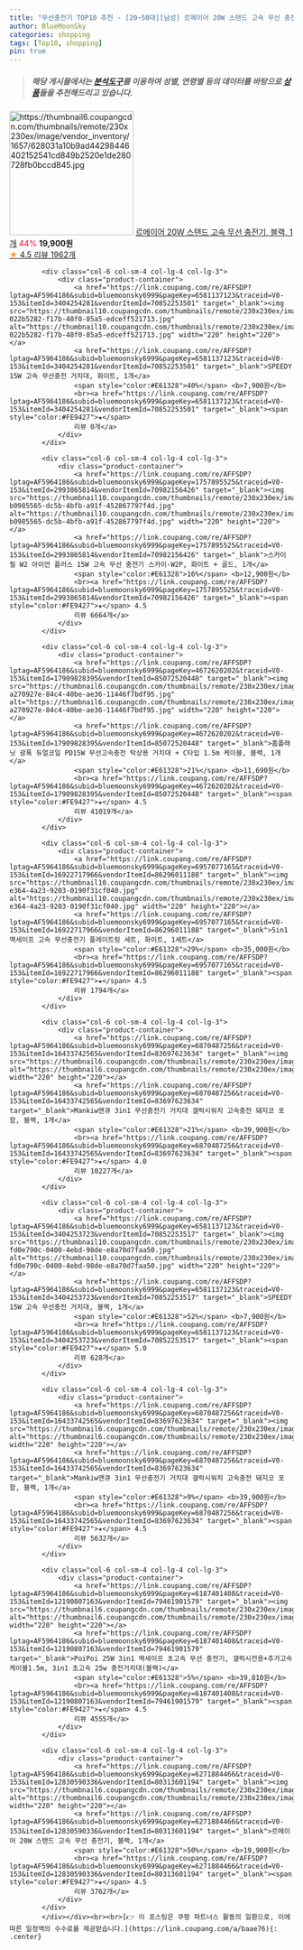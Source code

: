 ```yaml
---
title: "무선충전기 TOP10 추천 - [20~50대][남성] 르메이어 20W 스탠드 고속 무선 충전기, 블랙, 1개"
author: BlueMoonSky
categories: shopping
tags: [Top10, shopping]
pin: true
---
```


> ##### 해당 게시물에서는 [**분석도구**](https://itemscout.io/)를 이용하여 **성별**, **연령별** 등의 데이터를 바탕으로 [**상품**](https://link.coupang.com/a/baae76)들을 추천해드리고 있습니다.
<div class="container"><div class="row">
            <div class="col-6 col-sm-4 col-lg-4 col-lg-3">
                <div class="product-container">
                    <a href="https://link.coupang.com/re/AFFSDP?lptag=AF5964186&subid=bluemoonsky6999&pageKey=6271884466&traceid=V0-153&itemId=12830590336&vendorItemId=80313601194" target="_blank"><img src="https://thumbnail6.coupangcdn.com/thumbnails/remote/230x230ex/image/vendor_inventory/1657/628031a10b9ad44298446402152541cd849b2520e1de280728fb0bccd845.jpg" alt="https://thumbnail6.coupangcdn.com/thumbnails/remote/230x230ex/image/vendor_inventory/1657/628031a10b9ad44298446402152541cd849b2520e1de280728fb0bccd845.jpg" width="220" height="220"></a>
                    <a href="https://link.coupang.com/re/AFFSDP?lptag=AF5964186&subid=bluemoonsky6999&pageKey=6271884466&traceid=V0-153&itemId=12830590336&vendorItemId=80313601194" target="_blank">르메이어 20W 스탠드 고속 무선 충전기, 블랙, 1개</a>
                    <span style="color:#E61328">44%</span> <b>19,900원</b>
                    <br><a href="https://link.coupang.com/re/AFFSDP?lptag=AF5964186&subid=bluemoonsky6999&pageKey=6271884466&traceid=V0-153&itemId=12830590336&vendorItemId=80313601194" target="_blank"><span style="color:#FE9427">★</span> 4.5
                    리뷰 1962개</a>
                </div>
            </div>
            
            <div class="col-6 col-sm-4 col-lg-4 col-lg-3">
                <div class="product-container">
                    <a href="https://link.coupang.com/re/AFFSDP?lptag=AF5964186&subid=bluemoonsky6999&pageKey=6581137123&traceid=V0-153&itemId=3404254281&vendorItemId=70852253501" target="_blank"><img src="https://thumbnail10.coupangcdn.com/thumbnails/remote/230x230ex/image/retail/images/4275722375145461-022b5282-f17b-48f0-85a5-edceff521713.jpg" alt="https://thumbnail10.coupangcdn.com/thumbnails/remote/230x230ex/image/retail/images/4275722375145461-022b5282-f17b-48f0-85a5-edceff521713.jpg" width="220" height="220"></a>
                    <a href="https://link.coupang.com/re/AFFSDP?lptag=AF5964186&subid=bluemoonsky6999&pageKey=6581137123&traceid=V0-153&itemId=3404254281&vendorItemId=70852253501" target="_blank">SPEEDY 15W 고속 무선충전 거치대, 화이트, 1개</a>
                    <span style="color:#E61328">40%</span> <b>7,900원</b>
                    <br><a href="https://link.coupang.com/re/AFFSDP?lptag=AF5964186&subid=bluemoonsky6999&pageKey=6581137123&traceid=V0-153&itemId=3404254281&vendorItemId=70852253501" target="_blank"><span style="color:#FE9427">★</span> 
                    리뷰 0개</a>
                </div>
            </div>
            
            <div class="col-6 col-sm-4 col-lg-4 col-lg-3">
                <div class="product-container">
                    <a href="https://link.coupang.com/re/AFFSDP?lptag=AF5964186&subid=bluemoonsky6999&pageKey=1757895525&traceid=V0-153&itemId=2993865814&vendorItemId=70982156426" target="_blank"><img src="https://thumbnail10.coupangcdn.com/thumbnails/remote/230x230ex/image/retail/images/19834645182218-b0985565-dc5b-4bfb-a91f-452867797f4d.jpg" alt="https://thumbnail10.coupangcdn.com/thumbnails/remote/230x230ex/image/retail/images/19834645182218-b0985565-dc5b-4bfb-a91f-452867797f4d.jpg" width="220" height="220"></a>
                    <a href="https://link.coupang.com/re/AFFSDP?lptag=AF5964186&subid=bluemoonsky6999&pageKey=1757895525&traceid=V0-153&itemId=2993865814&vendorItemId=70982156426" target="_blank">스카이 필 W2 아이언 플러스 15W 고속 무선 충전기 스카이-W2P, 화이트 + 골드, 1개</a>
                    <span style="color:#E61328">16%</span> <b>12,900원</b>
                    <br><a href="https://link.coupang.com/re/AFFSDP?lptag=AF5964186&subid=bluemoonsky6999&pageKey=1757895525&traceid=V0-153&itemId=2993865814&vendorItemId=70982156426" target="_blank"><span style="color:#FE9427">★</span> 4.5
                    리뷰 6664개</a>
                </div>
            </div>
            
            <div class="col-6 col-sm-4 col-lg-4 col-lg-3">
                <div class="product-container">
                    <a href="https://link.coupang.com/re/AFFSDP?lptag=AF5964186&subid=bluemoonsky6999&pageKey=4672620202&traceid=V0-153&itemId=17909828395&vendorItemId=85072520448" target="_blank"><img src="https://thumbnail6.coupangcdn.com/thumbnails/remote/230x230ex/image/retail/images/5541472678681348-a270927e-84c4-40be-ae36-11446f7bdf95.jpg" alt="https://thumbnail6.coupangcdn.com/thumbnails/remote/230x230ex/image/retail/images/5541472678681348-a270927e-84c4-40be-ae36-11446f7bdf95.jpg" width="220" height="220"></a>
                    <a href="https://link.coupang.com/re/AFFSDP?lptag=AF5964186&subid=bluemoonsky6999&pageKey=4672620202&traceid=V0-153&itemId=17909828395&vendorItemId=85072520448" target="_blank">홈플래닛 광폭 듀얼코일 PD15W 무선고속충전 탁상용 거치대 + C타입 1.5m 케이블, 블랙, 1개</a>
                    <span style="color:#E61328">21%</span> <b>11,690원</b>
                    <br><a href="https://link.coupang.com/re/AFFSDP?lptag=AF5964186&subid=bluemoonsky6999&pageKey=4672620202&traceid=V0-153&itemId=17909828395&vendorItemId=85072520448" target="_blank"><span style="color:#FE9427">★</span> 4.5
                    리뷰 41019개</a>
                </div>
            </div>
            
            <div class="col-6 col-sm-4 col-lg-4 col-lg-3">
                <div class="product-container">
                    <a href="https://link.coupang.com/re/AFFSDP?lptag=AF5964186&subid=bluemoonsky6999&pageKey=6957077165&traceid=V0-153&itemId=16922717966&vendorItemId=86296011188" target="_blank"><img src="https://thumbnail10.coupangcdn.com/thumbnails/remote/230x230ex/image/retail/images/2023/06/16/17/8/fef74096-e364-4a23-9203-0190f31cf040.jpg" alt="https://thumbnail10.coupangcdn.com/thumbnails/remote/230x230ex/image/retail/images/2023/06/16/17/8/fef74096-e364-4a23-9203-0190f31cf040.jpg" width="220" height="220"></a>
                    <a href="https://link.coupang.com/re/AFFSDP?lptag=AF5964186&subid=bluemoonsky6999&pageKey=6957077165&traceid=V0-153&itemId=16922717966&vendorItemId=86296011188" target="_blank">5in1 맥세이프 고속 무선충전기 플레이트링 세트, 화이트, 1세트</a>
                    <span style="color:#E61328">29%</span> <b>35,000원</b>
                    <br><a href="https://link.coupang.com/re/AFFSDP?lptag=AF5964186&subid=bluemoonsky6999&pageKey=6957077165&traceid=V0-153&itemId=16922717966&vendorItemId=86296011188" target="_blank"><span style="color:#FE9427">★</span> 4.5
                    리뷰 1794개</a>
                </div>
            </div>
            
            <div class="col-6 col-sm-4 col-lg-4 col-lg-3">
                <div class="product-container">
                    <a href="https://link.coupang.com/re/AFFSDP?lptag=AF5964186&subid=bluemoonsky6999&pageKey=6870487256&traceid=V0-153&itemId=16433742565&vendorItemId=83697623634" target="_blank"><img src="https://thumbnail6.coupangcdn.com/thumbnails/remote/230x230ex/image/vendor_inventory/2c0d/1be9994b294a45a6804f96aa6f20a8c382e307a40962687cb97c0eb4aa79.jpg" alt="https://thumbnail6.coupangcdn.com/thumbnails/remote/230x230ex/image/vendor_inventory/2c0d/1be9994b294a45a6804f96aa6f20a8c382e307a40962687cb97c0eb4aa79.jpg" width="220" height="220"></a>
                    <a href="https://link.coupang.com/re/AFFSDP?lptag=AF5964186&subid=bluemoonsky6999&pageKey=6870487256&traceid=V0-153&itemId=16433742565&vendorItemId=83697623634" target="_blank">Mankiw맨큐 3in1 무선충전기 거치대 갤럭시워치 고속충전 돼지코 포함, 블랙, 1개</a>
                    <span style="color:#E61328">21%</span> <b>39,900원</b>
                    <br><a href="https://link.coupang.com/re/AFFSDP?lptag=AF5964186&subid=bluemoonsky6999&pageKey=6870487256&traceid=V0-153&itemId=16433742565&vendorItemId=83697623634" target="_blank"><span style="color:#FE9427">★</span> 4.0
                    리뷰 10227개</a>
                </div>
            </div>
            
            <div class="col-6 col-sm-4 col-lg-4 col-lg-3">
                <div class="product-container">
                    <a href="https://link.coupang.com/re/AFFSDP?lptag=AF5964186&subid=bluemoonsky6999&pageKey=6581137123&traceid=V0-153&itemId=3404253723&vendorItemId=70852253517" target="_blank"><img src="https://thumbnail10.coupangcdn.com/thumbnails/remote/230x230ex/image/retail/images/4705954857358160-fd0e790c-0400-4ebd-98de-e8a70d7faa50.jpg" alt="https://thumbnail10.coupangcdn.com/thumbnails/remote/230x230ex/image/retail/images/4705954857358160-fd0e790c-0400-4ebd-98de-e8a70d7faa50.jpg" width="220" height="220"></a>
                    <a href="https://link.coupang.com/re/AFFSDP?lptag=AF5964186&subid=bluemoonsky6999&pageKey=6581137123&traceid=V0-153&itemId=3404253723&vendorItemId=70852253517" target="_blank">SPEEDY 15W 고속 무선충전 거치대, 블랙, 1개</a>
                    <span style="color:#E61328">52%</span> <b>7,900원</b>
                    <br><a href="https://link.coupang.com/re/AFFSDP?lptag=AF5964186&subid=bluemoonsky6999&pageKey=6581137123&traceid=V0-153&itemId=3404253723&vendorItemId=70852253517" target="_blank"><span style="color:#FE9427">★</span> 5.0
                    리뷰 628개</a>
                </div>
            </div>
            
            <div class="col-6 col-sm-4 col-lg-4 col-lg-3">
                <div class="product-container">
                    <a href="https://link.coupang.com/re/AFFSDP?lptag=AF5964186&subid=bluemoonsky6999&pageKey=6870487256&traceid=V0-153&itemId=16433742565&vendorItemId=83697623634" target="_blank"><img src="https://thumbnail6.coupangcdn.com/thumbnails/remote/230x230ex/image/vendor_inventory/2c0d/1be9994b294a45a6804f96aa6f20a8c382e307a40962687cb97c0eb4aa79.jpg" alt="https://thumbnail6.coupangcdn.com/thumbnails/remote/230x230ex/image/vendor_inventory/2c0d/1be9994b294a45a6804f96aa6f20a8c382e307a40962687cb97c0eb4aa79.jpg" width="220" height="220"></a>
                    <a href="https://link.coupang.com/re/AFFSDP?lptag=AF5964186&subid=bluemoonsky6999&pageKey=6870487256&traceid=V0-153&itemId=16433742565&vendorItemId=83697623634" target="_blank">Mankiw맨큐 3in1 무선충전기 거치대 갤럭시워치 고속충전 돼지코 포함, 블랙, 1개</a>
                    <span style="color:#E61328">9%</span> <b>39,900원</b>
                    <br><a href="https://link.coupang.com/re/AFFSDP?lptag=AF5964186&subid=bluemoonsky6999&pageKey=6870487256&traceid=V0-153&itemId=16433742565&vendorItemId=83697623634" target="_blank"><span style="color:#FE9427">★</span> 4.5
                    리뷰 5632개</a>
                </div>
            </div>
            
            <div class="col-6 col-sm-4 col-lg-4 col-lg-3">
                <div class="product-container">
                    <a href="https://link.coupang.com/re/AFFSDP?lptag=AF5964186&subid=bluemoonsky6999&pageKey=6187401408&traceid=V0-153&itemId=12190807163&vendorItemId=79461901579" target="_blank"><img src="https://thumbnail6.coupangcdn.com/thumbnails/remote/230x230ex/image/vendor_inventory/955d/7182ee75dff3982bf84b176d3ebb8c761e5a0726b872f818e9eb50018831.jpg" alt="https://thumbnail6.coupangcdn.com/thumbnails/remote/230x230ex/image/vendor_inventory/955d/7182ee75dff3982bf84b176d3ebb8c761e5a0726b872f818e9eb50018831.jpg" width="220" height="220"></a>
                    <a href="https://link.coupang.com/re/AFFSDP?lptag=AF5964186&subid=bluemoonsky6999&pageKey=6187401408&traceid=V0-153&itemId=12190807163&vendorItemId=79461901579" target="_blank">PoiPoi 25W 3in1 맥세이프 초고속 무선 충전기, 갤럭시전용+추가고속케이블1.5m, 3in1 초고속 25w 충전거치대(블랙)</a>
                    <span style="color:#E61328">5%</span> <b>39,810원</b>
                    <br><a href="https://link.coupang.com/re/AFFSDP?lptag=AF5964186&subid=bluemoonsky6999&pageKey=6187401408&traceid=V0-153&itemId=12190807163&vendorItemId=79461901579" target="_blank"><span style="color:#FE9427">★</span> 4.5
                    리뷰 4555개</a>
                </div>
            </div>
            
            <div class="col-6 col-sm-4 col-lg-4 col-lg-3">
                <div class="product-container">
                    <a href="https://link.coupang.com/re/AFFSDP?lptag=AF5964186&subid=bluemoonsky6999&pageKey=6271884466&traceid=V0-153&itemId=12830590336&vendorItemId=80313601194" target="_blank"><img src="https://thumbnail6.coupangcdn.com/thumbnails/remote/230x230ex/image/vendor_inventory/1657/628031a10b9ad44298446402152541cd849b2520e1de280728fb0bccd845.jpg" alt="https://thumbnail6.coupangcdn.com/thumbnails/remote/230x230ex/image/vendor_inventory/1657/628031a10b9ad44298446402152541cd849b2520e1de280728fb0bccd845.jpg" width="220" height="220"></a>
                    <a href="https://link.coupang.com/re/AFFSDP?lptag=AF5964186&subid=bluemoonsky6999&pageKey=6271884466&traceid=V0-153&itemId=12830590336&vendorItemId=80313601194" target="_blank">르메이어 20W 스탠드 고속 무선 충전기, 블랙, 1개</a>
                    <span style="color:#E61328">50%</span> <b>19,900원</b>
                    <br><a href="https://link.coupang.com/re/AFFSDP?lptag=AF5964186&subid=bluemoonsky6999&pageKey=6271884466&traceid=V0-153&itemId=12830590336&vendorItemId=80313601194" target="_blank"><span style="color:#FE9427">★</span> 4.5
                    리뷰 3762개</a>
                </div>
            </div>
            </div></div><br><br>[👉 이 포스팅은 쿠팡 파트너스 활동의 일환으로, 이에 따른 일정액의 수수료를 제공받습니다.](https://link.coupang.com/a/baae76){: .center}